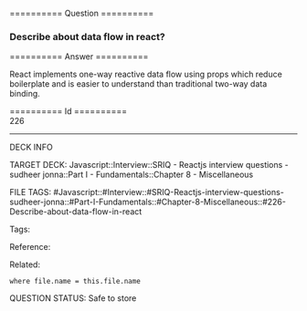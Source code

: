 ========== Question ==========  

### Describe about data flow in react?  

========== Answer ==========  

React implements one-way reactive data flow using props which reduce boilerplate
and is easier to understand than traditional two-way data binding.

========== Id ==========  
226

---

DECK INFO

TARGET DECK: Javascript::Interview::SRIQ - Reactjs interview questions - sudheer jonna::Part I - Fundamentals::Chapter 8 - Miscellaneous

FILE TAGS: #Javascript::#Interview::#SRIQ-Reactjs-interview-questions-sudheer-jonna::#Part-I-Fundamentals::#Chapter-8-Miscellaneous::#226-Describe-about-data-flow-in-react

Tags:

Reference:

Related:

```dataview
where file.name = this.file.name
```
QUESTION STATUS: Safe to store
